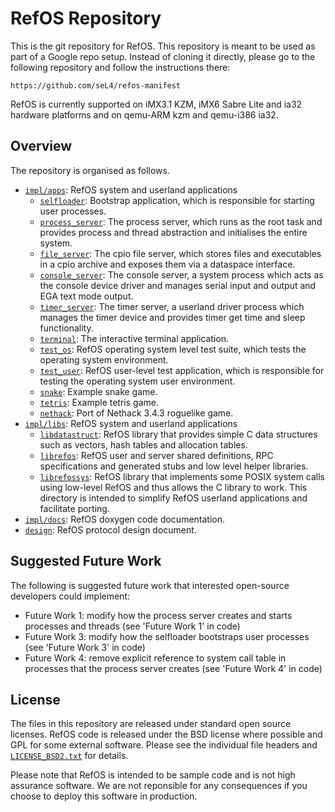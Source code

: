 <!--
     Copyright 2016, Data61
     Commonwealth Scientific and Industrial Research Organisation (CSIRO)
     ABN 41 687 119 230.

     This software may be distributed and modified according to the terms of
     the BSD 2-Clause license. Note that NO WARRANTY is provided.
     See "LICENSE_BSD2.txt" for details.

     @TAG(D61_BSD)
  -->

RefOS Repository
================

This is the git repository for RefOS.
This repository is meant to be used as part of a Google repo setup. Instead of cloning it directly,
please go to the following repository and follow the instructions there:

    https://github.com/seL4/refos-manifest

RefOS is currently supported on iMX3.1 KZM, iMX6 Sabre Lite and ia32 hardware platforms and
on qemu-ARM kzm and qemu-i386 ia32.

Overview
--------

The repository is organised as follows.

 * [`impl/apps`](impl/apps/): RefOS system and userland applications
    * [`selfloader`](impl/apps/selfloader/): Bootstrap application, which is responsible for starting
      user processes.
    * [`process_server`](impl/apps/process_server/): The process server, which runs as the root
      task and provides process and thread abstraction and initialises the entire system.
    * [`file_server`](impl/apps/file_server/): The cpio file server, which stores files and
      executables in a cpio archive and exposes them via a dataspace interface.
    * [`console_server`](impl/apps/console_server/): The console server, a system process which acts
      as the console device driver and manages serial input and output and EGA text mode output.
    * [`timer_server`](impl/apps/timer_server/): The timer server, a userland driver process which
      manages the timer device and provides timer get time and sleep functionality.
    * [`terminal`](impl/apps/terminal/): The interactive terminal application.
    * [`test_os`](impl/apps/test_os/): RefOS operating system level test suite, which tests the
      operating system environment.
    * [`test_user`](impl/apps/test_os/): RefOS user-level test application, which is responsible for
      testing the operating system user environment.
    * [`snake`](impl/apps/snake/): Example snake game.
    * [`tetris`](impl/apps/tetris/): Example tetris game.
    * [`nethack`](impl/apps/nethack/): Port of Nethack 3.4.3 roguelike game.
 * [`impl/libs`](impl/libs/): RefOS system and userland applications
    * [`libdatastruct`](impl/libs/libdatastruct/): RefOS library that provides simple C data structures such as
      vectors, hash tables and allocation tables.
    * [`librefos`](impl/libs/librefos/): RefOS user and server shared definitions, RPC specifications and
      generated stubs and low level helper libraries.
    * [`librefossys`](impl/libs/librefossys/): RefOS library that implements some POSIX system calls using low-level
      RefOS and thus allows the C library to work. This directory is intended to simplify RefOS 
      userland applications and facilitate porting.
 * [`impl/docs`](impl/docs/): RefOS doxygen code documentation.
 * [`design`](design/): RefOS protocol design document.

Suggested Future Work
---------------------

The following is suggested future work that interested open-source developers could implement:

 * Future Work 1: modify how the process server creates and starts processes and threads (see 'Future Work 1' in code)
 * Future Work 3: modify how the selfloader bootstraps user processes (see 'Future Work 3' in code)
 * Future Work 4: remove explicit reference to system call table in processes that the process server creates (see 'Future Work 4' in code)

License
-------

The files in this repository are released under standard open source
licenses. RefOS code is released under the BSD license where possible and GPL for some
external software. Please see the individual file headers and
[`LICENSE_BSD2.txt`](LICENSE_BSD2.txt) for details.

Please note that RefOS is intended to be sample code and is not high assurance software.
We are not reponsible for any consequences if you choose to deploy this software in
production.
